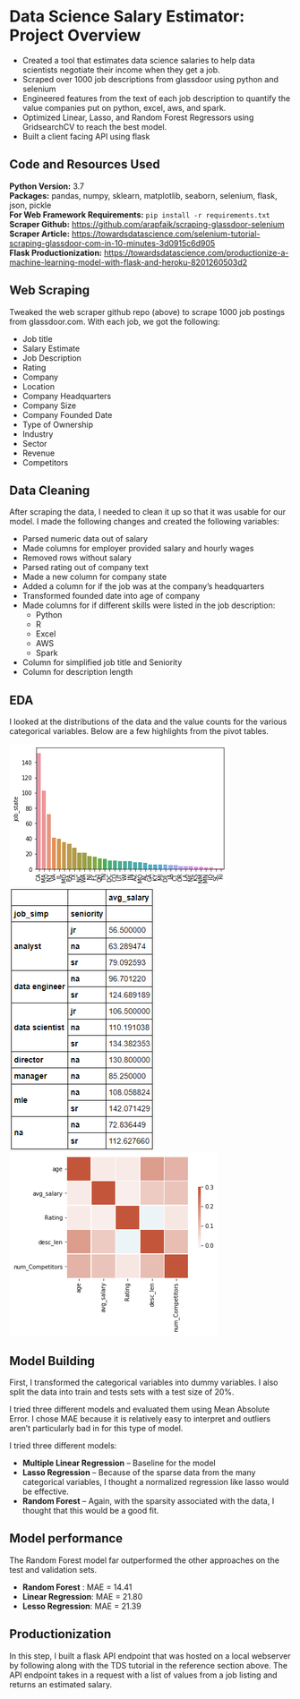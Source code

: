 # Data Science Salary Estimator: Project Overview 
* Created a tool that estimates data science salaries to help data scientists negotiate their income when they get a job.
* Scraped over 1000 job descriptions from glassdoor using python and selenium
* Engineered features from the text of each job description to quantify the value companies put on python, excel, aws, and spark. 
* Optimized Linear, Lasso, and Random Forest Regressors using GridsearchCV to reach the best model. 
* Built a client facing API using flask 

## Code and Resources Used 
**Python Version:** 3.7  
**Packages:** pandas, numpy, sklearn, matplotlib, seaborn, selenium, flask, json, pickle  
**For Web Framework Requirements:**  ```pip install -r requirements.txt```  
**Scraper Github:** https://github.com/arapfaik/scraping-glassdoor-selenium  
**Scraper Article:** https://towardsdatascience.com/selenium-tutorial-scraping-glassdoor-com-in-10-minutes-3d0915c6d905  
**Flask Productionization:** https://towardsdatascience.com/productionize-a-machine-learning-model-with-flask-and-heroku-8201260503d2



## Web Scraping
Tweaked the web scraper github repo (above) to scrape 1000 job postings from glassdoor.com. With each job, we got the following:
*	Job title
*	Salary Estimate
*	Job Description
*	Rating
*	Company 
*	Location
*	Company Headquarters 
*	Company Size
*	Company Founded Date
*	Type of Ownership 
*	Industry
*	Sector
*	Revenue
*	Competitors 

## Data Cleaning
After scraping the data, I needed to clean it up so that it was usable for our model. I made the following changes and created the following variables:

*	Parsed numeric data out of salary 
*	Made columns for employer provided salary and hourly wages 
*	Removed rows without salary 
*	Parsed rating out of company text 
*	Made a new column for company state 
*	Added a column for if the job was at the company’s headquarters 
*	Transformed founded date into age of company 
*	Made columns for if different skills were listed in the job description:
    * Python  
    * R  
    * Excel  
    * AWS  
    * Spark 
*	Column for simplified job title and Seniority 
*	Column for description length 

## EDA
I looked at the distributions of the data and the value counts for the various categorical variables. Below are a few highlights from the pivot tables. 

![alt text](https://github.com/Jpatel2408/ds_salary_project/blob/master/image/Job_position_by_state.png "Job Position by State")
![alt text](https://github.com/Jpatel2408/ds_salary_project/blob/master/image/salary_with_job_title_and_seniority.png "Salary by Job Title and Seniority")
![alt text](https://github.com/Jpatel2408/ds_salary_project/blob/master/image/Correlation_matrix.png "Correlations")


## Model Building 

First, I transformed the categorical variables into dummy variables. I also split the data into train and tests sets with a test size of 20%.   

I tried three different models and evaluated them using Mean Absolute Error. I chose MAE because it is relatively easy to interpret and outliers aren’t particularly bad in for this type of model.   

I tried three different models:
*	**Multiple Linear Regression** – Baseline for the model
*	**Lasso Regression** – Because of the sparse data from the many categorical variables, I thought a normalized regression like lasso would be effective.
*	**Random Forest** – Again, with the sparsity associated with the data, I thought that this would be a good fit. 

## Model performance
The Random Forest model far outperformed the other approaches on the test and validation sets. 
*	**Random Forest** : MAE = 14.41
*	**Linear Regression**: MAE = 21.80
*	**Lesso Regression**: MAE = 21.39

## Productionization 
In this step, I built a flask API endpoint that was hosted on a local webserver by following along with the TDS tutorial in the reference section above. The API endpoint takes in a request with a list of values from a job listing and returns an estimated salary. 




